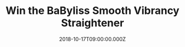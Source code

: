 ---
campaign-uuid: "c-639650cd-efbc-4c28-8e49-2b795d02fdb5"
type: "Competition"
category: "Technology"
date: "2018-10-17T09:00:00.000Z"
end-date: "2018-10-24T23:59:00.000Z"
disable-form: false
is_promoted: false
has_entry_page: true
title: "Win the BaByliss Smooth Vibrancy Straightener"
competition-description: "<p>Nothing better than achieving beautiful salon sleek hair.\
  \ Soft, smooth and shiny hair… We want you to look your best that is why we are\
  \ giving you the chance of winning the BaByliss Smooth Vibrancy Straightener.</p>\n\
  <p>Ready to show your perfect hair anywhere you go?</p>\n"
hero-header: "Win the BaByliss Smooth Vibrancy Straightener"
terms-confirmation: "N/A"
banner-img: "https://assets.expresslyapp.com/asset-0f4a2aec-31f9-4084-8d93-800d04f4a6bf.jpg"
logo-left-href: "http://club.expressly.io"
logo-left-image: "https://assets.expresslyapp.com/asset-7665f159-806e-4748-8f5c-90e3facbf272.jpg"
logo-left-title: "Expressly Club"
bg-image-hero: "https://assets.expresslyapp.com/asset-a797c9dd-bbd7-4629-ad05-2116b09ec9ea.jpg"
bg-image-first: "https://assets.expresslyapp.com/asset-d8fbd002-5bc8-4eec-8dd8-e9f65f04e276.jpg"
section1-content: "<p>The Babylis Smooth Vibrancy Straightener features ceramic plates\
  \ infused macadamia and camellia oils for an easy glide and ultra-smooth finish.\
  \ The longer plates can straighten larger sections at one time for quick styling.</p>\n\
  <p>Perfect for traveling with its multi-voltage feature it will deliver flawless\
  \ results at home or away. With its curved housing design it means you can mix up\
  \ your style and create curly and wavy looks.</p> \n<p>Prepare yourself for your\
  \ summer holidays with the new Babyliss Smooth Vibrancy Straightener and get ready\
  \ to stand out anywhere!</p>\n"
entry-title: "Win the BaByliss Smooth Vibrancy Straightener"
entry-content: "<p>Enter the draw to win the Babyliss Smooth Vibrancy Straightener\n\
  by completing the form below before 23:59 on 24th of October 2018.</p>\n"
has-winner: true
winner-title: "CONGRATULATIONS to Andrea A. who won the BaByliss Smooth Vibrancy Straightener!"
winner-banner: "https://assets.expresslyapp.com/asset-a3f1042b-41df-4f14-997c-2ca4842d934e.jpg"
prize-description: "BaByliss Smooth Vibrancy Straightener"
special-conditions: "Multiple entries are allowed up to one every day."
country-restrictions:
- "GB"
---